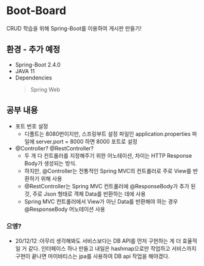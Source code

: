 # Boot-Board
CRUD 학습을 위해 Spring-Boot를 이용하여 게시판 만들기!   

## 환경 - 추가 예정
- Spring-Boot 2.4.0   
- JAVA 11
- Dependencies   
  > Spring Web   
  
  

## 공부 내용
- 포트 번호 설정   
  - 디폴트는 8080번이지만, 스프링부트 설정 파일인 application.properties 파일에 server.port = 8000 하면 8000 포트로 설정
- @Controller?  @RestController?   
  - 두 개 다 컨트롤러를 지정해주기 위한 어노테이션, 차이는 HTTP Response Body가 생성되는 방식.   
  - 하지만, @Controller는 전통적인 Spring MVC의 컨트롤러로 주로 View를 반환하기 위해 사용
  - @RestController는 Spring MVC 컨트롤러에 @ResponseBody가 추가 된 것, 주로 Json 형태로 객체 Data를 반환하는 데에 사용   
  - Spring MVC 컨트롤러에서 View가 아닌 Data를 반환해야 하는 경우 @ResponseBody 어노테이션 사용
  
  
### 으엥?   
- 20/12/12 :아무리 생각해봐도 서비스보다는 DB API를 먼저 구현하는 게 더 효율적일 거 같다. 인터페이스 하나 만들고 내일은 hashmap으로만 작업하고 서비스까지 구현이 끝나면 마이바티스는 jpa를 사용하여 DB api 작업을 해야겠다. 
